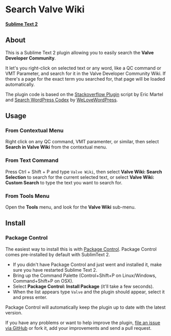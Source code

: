 # Search Valve Wiki
#### [Sublime Text 2](http://www.sublimetext.com/2)

## About

This is a Sublime Text 2 plugin allowing you to easily search the **Valve Developer Community**.

It let's you right-click on selected text or any word, like a QC command or VMT Parameter, and search for it in the Valve Developer Community Wiki. If there's a page for the exact term you searched for, that page will be loaded automatically.

The plugin code is based on the [Stackoverflow Plugin](https://github.com/ericmartel/Sublime-Text-2-Stackoverflow-Plugin) script by Eric Martel and [Search WordPress Codex](https://github.com/welovewordpress/SublimeWordPressCodex) by [WeLoveWordPress](http://www.wplab.de).

## Usage

### From Contextual Menu

Right click on any QC command, VMT paramenter, or similar, then select **Search in Valve Wiki** from the contextual menu.

### From Text Command

Press Ctrl + Shift + P and type `Valve Wiki`, then select **Valve Wiki: Search Selection** to search for the current selected text, or select **Valve Wiki: Custom Search** to type the text you want to search for.

### From Tools Menu

Open the **Tools** menu, and look for the **Valve Wiki** sub-menu.

## Install

### Package Control

The easiest way to install this is with [Package Control](http://wbond.net/sublime\_packages/package\_control). Package Control comes pre-installed by default with SublimText 2.

* If you didn't have Package Control and just went and installed it, make sure you have restarted Sublime Text 2.
* Bring up the Command Palette (Control+Shift+P on Linux/Windows, Command+Shift+P on OSX).
* Select **Package Control: Install Package** (it'll take a few seconds).
* When the list appears type `Valve` and the plugin should appear, select it and press enter.

Package Control will automatically keep the plugin up to date with the latest version.

If you have any problems or want to help improve the plugin, [file an issue via GitHub](https://github.com/yogensia/SublimeValveWiki/) or fork it, add your improvements and send a pull request.
